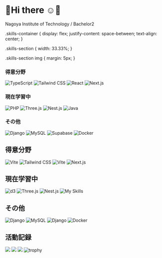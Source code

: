 # 💐Hi there ☺️💐
Nagoya Institute of Technology / Bachelor2

.skills-container {
  display: flex;
  justify-content: space-between;
  text-align: center;
}

.skills-section {
  width: 33.33%;
}

.skills-section img {
  margin: 5px;
}

<div class="skills-container">
  <div class="skills-section">
    <h3>得意分野</h3>
    <img src="https://skillicons.dev/icons?i=ts" alt="TypeScript">
    <img src="https://skillicons.dev/icons?i=tailwind" alt="Tailwind CSS">
    <img src="https://skillicons.dev/icons?i=react" alt="React">
    <img src="https://skillicons.dev/icons?i=nextjs" alt="Next.js">
  </div>
  <div class="skills-section">
    <h3>現在学習中</h3>
    <img src="https://skillicons.dev/icons?i=php" alt="PHP">
    <img src="https://skillicons.dev/icons?i=threejs" alt="Three.js">
    <img src="https://skillicons.dev/icons?i=nestjs" alt="Nest.js">
    <img src="https://go-skill-icons.vercel.app/api/icons?i=java&theme=dark" alt="Java">
  </div>
  <div class="skills-section">
    <h3>その他</h3>
    <img src="https://skillicons.dev/icons?i=django" alt="Django">
    <img src="https://skillicons.dev/icons?i=mysql" alt="MySQL">
    <img src="https://skillicons.dev/icons?i=supabase" alt="Supabase">
    <img src="https://skillicons.dev/icons?i=docker" alt="Docker">
  </div>
</div>


## 得意分野
![Vite](https://skillicons.dev/icons?i=ts)
![Tailwind CSS](https://skillicons.dev/icons?i=tailwind)
![Vite](https://skillicons.dev/icons?i=react)
![Next.js](https://skillicons.dev/icons?i=nextjs)

## 現在学習中

![d3](https://skillicons.dev/icons?i=php)
![Three.js](https://skillicons.dev/icons?i=threejs)
![Nest.js](https://skillicons.dev/icons?i=nestjs)
![My Skills](https://go-skill-icons.vercel.app/api/icons?i=java&theme=dark)



## その他
![Django](https://skillicons.dev/icons?i=django)
![MySQL](https://skillicons.dev/icons?i=mysql)
![Django](https://skillicons.dev/icons?i=supabase)
![Docker](https://skillicons.dev/icons?i=docker)

## 活動記録
![](http://github-profile-summary-cards.vercel.app/api/cards/profile-details?username=shimaf4979&theme=dracula)
![](http://github-profile-summary-cards.vercel.app/api/cards/repos-per-language?username=shimaf4979&theme=dracula)
![](http://github-profile-summary-cards.vercel.app/api/cards/most-commit-language?username=shimaf4979&theme=dracula)
![trophy](https://github-profile-trophy.vercel.app/?username=Keichan15&theme=dracula)


<!-- ## 触れたことがある
![firebase](https://skillicons.dev/icons?i=firebase)
![mongodb](https://skillicons.dev/icons?i=mongodb)
![processing](https://skillicons.dev/icons?i=processing)
![Java](https://skillicons.dev/icons?i=java)
![C](https://skillicons.dev/icons?i=c)
![C++](https://skillicons.dev/icons?i=cpp)
-->




<!--
**shimaf4979/shimaf4979** is a ✨ _special_ ✨ repository because its `README.md` (this file) appears on your GitHub profile.

Here are some ideas to get you started:

- 🔭 I’m currently working on ...
- 🌱 I’m currently learning ...
- 👯 I’m looking to collaborate on ...
- 🤔 I’m looking for help with ...
- 💬 Ask me about ...
- 📫 How to reach me: ...
- 😄 Pronouns: ...
- ⚡ Fun fact: ...
-->
